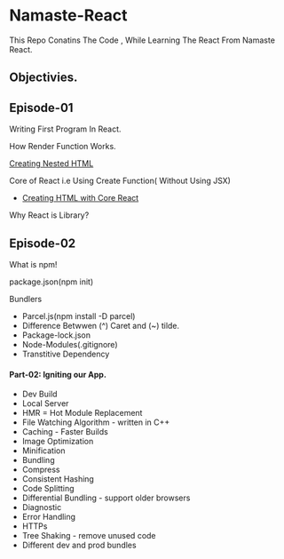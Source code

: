 # Namaste-React

This Repo Conatins The Code , While Learning The React From Namaste React.

## Objectivies.

## Episode-01

Writing First Program In React.

How Render Function Works.

[Creating Nested HTML](https://github.com/SatyaaaaSai/Namaste-React/blob/main/EP01-Inception/App.js#L15)

Core of React i.e Using Create Function( Without Using JSX)

- [Creating HTML with Core React ](https://github.com/SatyaaaaSai/Namaste-React/blob/main/EP01-Inception/App.js#L15)

Why React is Library? 

## Episode-02

What is npm!

package.json(npm init)

Bundlers
 -  Parcel.js(npm install -D parcel)
 - Difference Betwwen (^) Caret and (~) tilde.
 - Package-lock.json
 - Node-Modules(.gitignore)
 - Transtitive Dependency
#### Part-02: Igniting our App.
  - Dev Build
  - Local Server
  - HMR = Hot Module Replacement
  - File Watching Algorithm - written in C++
  - Caching - Faster Builds
  - Image Optimization
  - Minification
  - Bundling
  - Compress
  - Consistent Hashing
  - Code Splitting
  - Differential Bundling - support older browsers
  - Diagnostic
  - Error Handling
  - HTTPs
  - Tree Shaking - remove unused code
  - Different dev and prod bundles


